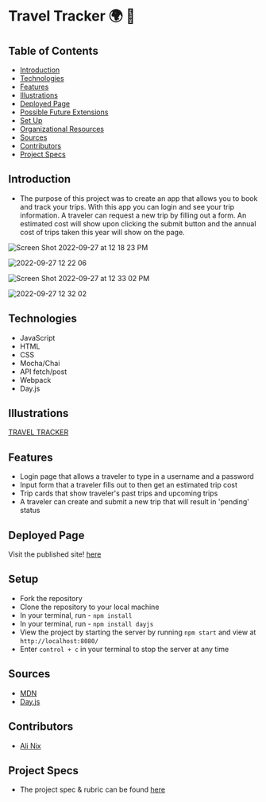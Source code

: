 # Travel Tracker 🌍 🛫

## Table of Contents
  - [Introduction](#introduction)
  - [Technologies](#technologies)
  - [Features](#features)
  - [Illustrations](#illustrations)
  - [Deployed Page](#deployed-page)
  - [Possible Future Extensions](#possible-future-extensions)
  - [Set Up](#set-up)
  - [Organizational Resources](#organizational-resources)
  - [Sources](#sources)
  - [Contributors](#contributors)
  - [Project Specs](#project-specs)

  ## Introduction
  - The purpose of this project was to create an app that allows you to book and track your trips. With this app you can login and see your trip information.  A traveler can request a new trip by filling out a form.  An estimated cost will show upon clicking the submit button and the annual cost of trips taken this year will show on the page.  

  ![Screen Shot 2022-09-27 at 12 18 23 PM](https://user-images.githubusercontent.com/28677929/192606871-a42855c4-2375-4696-94b4-dc6cac885607.png)

  ![2022-09-27 12 22 06](https://user-images.githubusercontent.com/28677929/192606963-d3599ec7-b725-4548-acdf-208a958e799c.gif)

  ![Screen Shot 2022-09-27 at 12 33 02 PM](https://user-images.githubusercontent.com/28677929/192608128-d3b04a5f-d5c2-40b9-81e1-e731cb8b17ec.png)

  ![2022-09-27 12 32 02](https://user-images.githubusercontent.com/28677929/192608331-2f84bf90-4898-40b2-9b90-688168fee771.gif)

  ## Technologies 
  - JavaScript
  - HTML 
  - CSS
  - Mocha/Chai 
  - API fetch/post
  - Webpack
  - Day.js  

  ## Illustrations
  [TRAVEL TRACKER](https://www.figma.com/file/cqN5KuOyjcoLFRwX2oRTaQ/Travel-Tracker?node-id=0%3A1)

  ## Features 
  - Login page that allows a traveler to type in a username and a password 
  - Input form that a traveler fills out to then get an estimated trip cost
  - Trip cards that show traveler's past trips and upcoming trips
  - A traveler can create and submit a new trip that will result in 'pending' status 

  ## Deployed Page 
  Visit the published site!   [here](https://alinix1.github.io/TRAVELTRACKER/)

 ## Setup
 - Fork the repository
 - Clone the repository to your local machine 
 - In your terminal, run - `npm install`
 - In your terminal, run - `npm install dayjs`
 - View the project by starting the server by running `npm start` and view at  `http://localhost:8080/`
 - Enter `control + c` in your terminal to stop the server at any time

## Sources 
- [MDN](http://developer.mozilla.org/en-US/)
- [Day.js](https://day.js.org/en/)

## Contributors 
 - [Ali Nix](https://github.com/alinix1)

 ## Project Specs 
 -  The project spec & rubric can be found [here](https://frontend.turing.edu/projects/travel-tracker.html)
